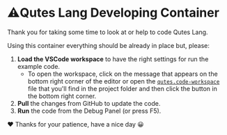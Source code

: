 # ⚠️Qutes Lang Developing Container

Thank you for taking some time to look at or help to code Qutes Lang.

Using this container everything should be already in place but, please:
1. **Load the VSCode workspace** to have the right settings for run the example code.
    + To open the workspace, click on the message that appears on the bottom right corner of the editor or open the [`qutes.code-workspace`](../qutes.code-workspace) file that you'll find in the project folder and then click the button in the bottom right corner.
2. **Pull** the changes from GitHub to update the code.
3. **Run** the code from the Debug Panel (or press F5).

❤️ Thanks for your patience, have a nice day 😀